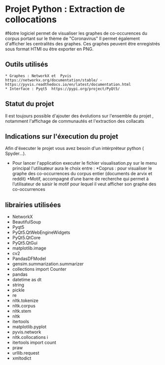 
# Projet Python : Extraction de collocations

#Notre logiciel permet de visualiser les graphes de co-occurences du corpus portant sur le thème de "Coronavirus"
Il permet également d'afficher les centralités des graphes.
Ces graphes peuvent être enregistrés sous format HTMl ou être exporter en PNG.


## Outils utilisés
   
    * Graphes : NetworkX et  Pyvis https://networkx.org/documentation/stable/ - https://pyvis.readthedocs.io/en/latest/documentation.html
    * Interface : Pyqt5  https://pypi.org/project/PyQt5/

## Statut du projet
 Il est toujours possible d'ajouter des évolutions sur l'ensemble du projet , notamment l'affichage de communautés et l'extraction des collacats

 
## Indications sur l'éxecution du projet

Afin d'éxecuter le projet vous avez besoin d'un intérpréteur python ( Spyder...).

* Pour lancer l'application executer le fichier visualisation.py
  sur le menu principal l'utilisateur aura le choix entre :
*Coprus : pour visualiser le graphe des co-occurrences du corpus entier (documents de arvix et reddit)
*Motif, accompagné d’une barre de recherche qui permet à l’utilisateur de saisir le motif pour lequel il veut afficher son graphe des co-occurrences


## librairies utilisées

* NetworkX
* BeautifulSoup
* Pyqt5
* PyQt5.QtWebEngineWidgets 
* PyQt5.QtCore 
* PyQt5.QtGui 
* matplotlib.image 
* cv2
* PandasDFModel 
* gensim.summarization.summarizer 
* collections import Counter
* pandas 
* datetime as dt
* string
* pickle
* re
* nltk.tokenize 
* nltk.corpus 
* nltk.stem 
* nltk 
* itertools
* matplotlib.pyplot 
* pyvis.network 
* nltk.collocations i
* itertools import count
* praw
* urllib.request
* xmltodict  

